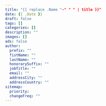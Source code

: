 ```yaml
---
title: "{{ replace .Name "-" " " | title }}"
date: {{ .Date }}
draft: false
tags: []
categories: []
description: ""
images: []
ads: false
author:
  prefix: ""
  fistName: ""
  lastName: ""
  honorarySuffix: ""
  jobTitle: ""
  email: ""
  addressCity: ""
  addressCountry: ""
sitemap:
  priority:
  changeFreq: ""
---
```

